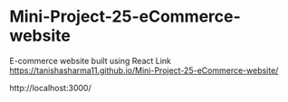 # Mini-Project-25-eCommerce-website
E-commerce website built using React
Link https://tanishasharma11.github.io/Mini-Project-25-eCommerce-website/



http://localhost:3000/
